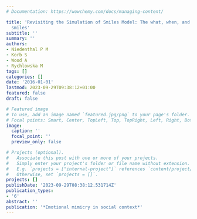 ```yaml
---
# Documentation: https://wowchemy.com/docs/managing-content/

title: 'Revisiting the Simulation of Smiles Model: The what, when, and why of mimicking
  smiles'
subtitle: ''
summary: ''
authors:
- Niedenthal P M
- Korb S
- Wood A
- Rychlowska M
tags: []
categories: []
date: '2016-01-01'
lastmod: 2023-09-29T09:38:12+01:00
featured: false
draft: false

# Featured image
# To use, add an image named `featured.jpg/png` to your page's folder.
# Focal points: Smart, Center, TopLeft, Top, TopRight, Left, Right, BottomLeft, Bottom, BottomRight.
image:
  caption: ''
  focal_point: ''
  preview_only: false

# Projects (optional).
#   Associate this post with one or more of your projects.
#   Simply enter your project's folder or file name without extension.
#   E.g. `projects = ["internal-project"]` references `content/project/deep-learning/index.md`.
#   Otherwise, set `projects = []`.
projects: []
publishDate: '2023-09-29T08:38:12.531714Z'
publication_types:
- '6'
abstract: ''
publication: '*Emotional mimicry in social context*'
---
```

